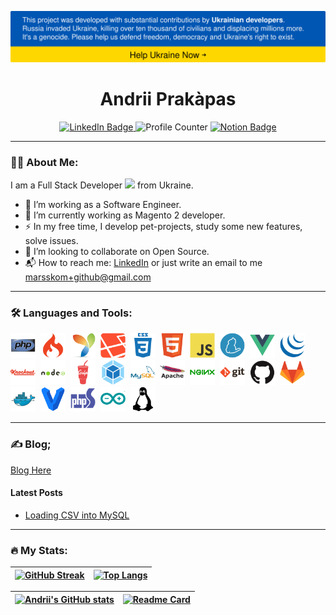 [![SWUbanner](https://raw.githubusercontent.com/vshymanskyy/StandWithUkraine/main/banner-direct.svg)](https://github.com/vshymanskyy/StandWithUkraine/blob/main/docs/README.md)

<div id="header" align="center">
  <h1>Andrii Prakàpas</h1>
  <div id="badges">
    <a href="https://www.linkedin.com/in/prakapas/">
      <img src="https://img.shields.io/badge/LinkedIn-blue?style=for-the-badge&logo=linkedin&logoColor=white" alt="LinkedIn Badge"/>
    </a>
    <img src="https://komarev.com/ghpvc/?username=marsskom&style=flat-square&label=Counter&color=brightgreen" alt="Profile Counter"/>
    <a href="https://prakapas.notion.site/Andrii-Prak-pas-6082e91e18724dd995562b2b8733ed80">
      <img src="https://img.shields.io/badge/Notion-black?style=for-the-badge&logo=notion&logoColor=white" alt="Notion Badge"/>
    </a>
  </div>
</div>

---

### 👨‍💻 About Me:

I am a Full Stack Developer <img src="https://media.giphy.com/media/WUlplcMpOCEmTGBtBW/giphy.gif" width="30"> from Ukraine.

- 🔭 I’m working as a Software Engineer.
- 🌱 I’m currently working as Magento 2 developer.
- ⚡ In my free time, I develop pet-projects, study some new features, solve issues.
- 👯 I’m looking to collaborate on Open Source.
- 📬 How to reach me: [LinkedIn](https://www.linkedin.com/in/prakapas/) or just write an email to me <a href="mailto:marsskom+github@gmail.com">marsskom+github@gmail.com</a>

---

### 🛠️ Languages and Tools:

<div>
  <img src="https://raw.githubusercontent.com/devicons/devicon/master/icons/php/php-original.svg" title="PHP" alt="PHP" width="40" height="40"/>&nbsp;
  <img src="https://raw.githubusercontent.com/devicons/devicon/master/icons/codeigniter/codeigniter-plain.svg" title="Code Igniter" alt="Code Igniter" width="40" height="40"/>&nbsp;
  <img src="https://raw.githubusercontent.com/devicons/devicon/master/icons/yii/yii-original.svg" title="Yii 2" alt="Yii 2" width="40" height="40"/>&nbsp;
  <img src="https://raw.githubusercontent.com/devicons/devicon/master/icons/laravel/laravel-plain.svg" title="Yii 2" alt="Yii 2" width="40" height="40"/>&nbsp;
  <img src="https://raw.githubusercontent.com/devicons/devicon/master/icons/css3/css3-plain-wordmark.svg"  title="CSS3" alt="CSS" width="40" height="40"/>&nbsp;
  <img src="https://raw.githubusercontent.com/devicons/devicon/master/icons/html5/html5-original.svg" title="HTML5" alt="HTML" width="40" height="40"/>&nbsp;
  <img src="https://raw.githubusercontent.com/devicons/devicon/master/icons/javascript/javascript-original.svg" title="JavaScript" alt="JavaScript" width="40" height="40"/>&nbsp;
  <img src="https://raw.githubusercontent.com/devicons/devicon/master/icons/yarn/yarn-original.svg" title="Yarn" alt="Yarn" width="40" height="40"/>&nbsp;
  <img src="https://raw.githubusercontent.com/devicons/devicon/master/icons/vuejs/vuejs-original.svg" title="Vue.js 2" alt="Vue.js 2" width="40" height="40"/>&nbsp;
  <img src="https://raw.githubusercontent.com/devicons/devicon/master/icons/jquery/jquery-original.svg" title="jQuery" alt="jQuery" width="40" height="40"/>&nbsp;
  <img src="https://raw.githubusercontent.com/devicons/devicon/master/icons/knockout/knockout-plain-wordmark.svg" title="Knockout" alt="Knockout" width="40" height="40"/>&nbsp;
  <img src="https://raw.githubusercontent.com/devicons/devicon/master/icons/nodejs/nodejs-original-wordmark.svg" title="NodeJS" alt="NodeJS" width="40" height="40"/>&nbsp;
  <img src="https://raw.githubusercontent.com/devicons/devicon/master/icons/gulp/gulp-plain.svg" title="Gulp" alt="Gulp" width="40" height="40"/>&nbsp;
  <img src="https://raw.githubusercontent.com/devicons/devicon/master/icons/webpack/webpack-original.svg" title="WebPack" alt="WebPack" width="40" height="40"/>&nbsp;
  <img src="https://raw.githubusercontent.com/devicons/devicon/master/icons/mysql/mysql-original-wordmark.svg" title="MySQL"  alt="MySQL" width="40" height="40"/>&nbsp;
  <img src="https://raw.githubusercontent.com/devicons/devicon/master/icons/apache/apache-original-wordmark.svg" title="Apache 2" alt="Apache 2" width="40" height="40"/>&nbsp;
  <img src="https://raw.githubusercontent.com/devicons/devicon/master/icons/nginx/nginx-original.svg" title="Nginx" alt="Nginx" width="40" height="40"/>&nbsp;
  <img src="https://raw.githubusercontent.com/devicons/devicon/master/icons/git/git-original-wordmark.svg" title="Git" alt="Git" width="40" height="40"/>&nbsp;
  <img src="https://raw.githubusercontent.com/devicons/devicon/master/icons/github/github-original.svg" title="GitHub" alt="GitHub" width="40" height="40"/>&nbsp;
  <img src="https://raw.githubusercontent.com/devicons/devicon/master/icons/gitlab/gitlab-original.svg" title="GitLab" alt="GitLab" width="40" height="40"/>&nbsp;
  <img src="https://raw.githubusercontent.com/devicons/devicon/master/icons/docker/docker-original.svg" title="Docker" alt="Docker" width="40" height="40"/>&nbsp;
  <img src="https://raw.githubusercontent.com/devicons/devicon/master/icons/vagrant/vagrant-original.svg" title="Vagrant" alt="Vagrant" width="40" height="40"/>&nbsp;
  <img src="https://raw.githubusercontent.com/devicons/devicon/master/icons/phpstorm/phpstorm-plain.svg" title="PHPStorm" alt="PHPStorm" width="40" height="40"/>&nbsp;
  <img src="https://raw.githubusercontent.com/devicons/devicon/master/icons/arduino/arduino-original.svg" title="Arduino" alt="Arduino" width="40" height="40"/>&nbsp;
  <img src="https://raw.githubusercontent.com/devicons/devicon/master/icons/linux/linux-plain.svg" title="Linux" alt="Linux" width="40" height="40"/>&nbsp;
</div>

---

### ✍️ Blog;

[Blog Here](https://marsskom.github.io/blog)

#### Latest Posts

<!-- BLOG-POST-LIST:START -->
- [Loading CSV into MySQL](https://marsskom.github.io/blog//blog/Loading-CSV-into-MySQL/)
<!-- BLOG-POST-LIST:END -->

---

### 🔥 My Stats:

| [![GitHub Streak](https://github-readme-streak-stats.herokuapp.com?user=marsskom&hide_border=true&date_format=j%20M%5B%20Y%5D)](https://git.io/streak-stats) | [![Top Langs](https://github-readme-stats.vercel.app/api/top-langs/?username=marsskom)](https://github.com/anuraghazra/github-readme-stats) |
|---|---|

| [![Andrii's GitHub stats](https://github-readme-stats.vercel.app/api?username=marsskom&theme=vue&count_private=true)](https://github.com/anuraghazra/github-readme-stats) | [![Readme Card](https://github-readme-stats.vercel.app/api/pin/?username=marsskom&repo=doo-wiki)](https://github.com/marsskom/doo-wiki) |
|---|---|
